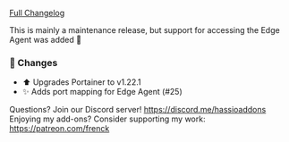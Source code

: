 [Full Changelog][changelog]

This is mainly a maintenance release, but support for accessing the Edge Agent was added 🎉 

### 🔨 Changes

- :arrow_up: Upgrades Portainer to v1.22.1
- :sparkles: Adds port mapping for Edge Agent (#25)

[changelog]: https://github.com/hassio-addons/addon-portainer/compare/v0.7.5...v0.8.0

Questions? Join our Discord server! https://discord.me/hassioaddons
Enjoying my add-ons? Consider supporting my work: https://patreon.com/frenck